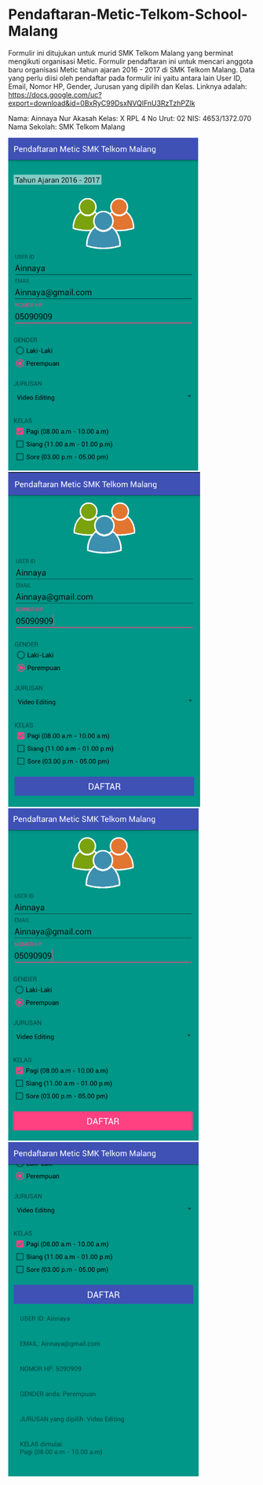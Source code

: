 # Pendaftaran-Metic-Telkom-School-Malang
Formulir ini ditujukan untuk murid SMK Telkom Malang yang berminat mengikuti organisasi Metic.
Formulir pendaftaran ini untuk mencari anggota baru organisasi Metic tahun ajaran 2016 - 2017 di SMK Telkom Malang.
Data yang perlu diisi oleh pendaftar pada formulir ini yaitu antara lain User ID, Email, Nomor HP, Gender, Jurusan yang dipilih dan Kelas.
Linknya adalah: https://docs.google.com/uc?export=download&id=0BxRyC99DsxNVQlFnU3RzTzhPZlk

Nama: Ainnaya Nur Akasah
Kelas: X RPL 4
No Urut: 02
NIS: 4653/1372.070
Nama Sekolah: SMK Telkom Malang

![ScreenShoot1](https://github.com/Ainnaya/Pendaftaran-Metic-Telkom-School-Malang/blob/master/XIRPL4%2302%23Tugas1%23Screenshoot1.PNG)
![ScreenShoot2](https://github.com/Ainnaya/Pendaftaran-Metic-Telkom-School-Malang/blob/master/XIRPL4%2302%23Tugas1%23Screenshoot2.PNG)
![ScreenShoot3](https://github.com/Ainnaya/Pendaftaran-Metic-Telkom-School-Malang/blob/master/XIRPL4%2302%23Tugas1%23Screenshoot3.png)
![ScreenShoot4](https://github.com/Ainnaya/Pendaftaran-Metic-Telkom-School-Malang/blob/master/XIRPL4%2302%23Tugas1%23Screenshoot4.PNG)


